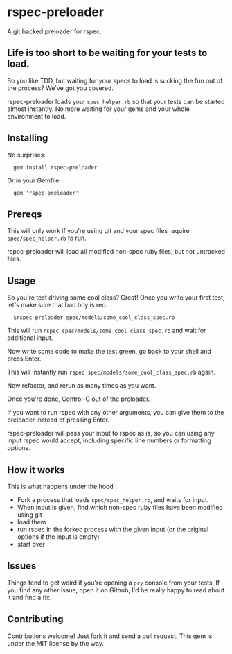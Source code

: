 rspec-preloader
===============
A git backed preloader for rspec.

Life is too short to be waiting for your tests to load.
---

So you like TDD, but waiting for your specs to load is sucking the fun out of the process? We've got you covered.

rspec-preloader loads your `spec_helper.rb` so that your tests can be started almost instantly. No more waiting for your gems and your whole environment to load.

Installing
---
No surprises:
```
  gem install rspec-preloader
```

Or in your Gemfile
```
  gem 'rspec-preloader'
```


Prereqs
---
This will only work if you're using git and your spec files require `spec/spec_helper.rb` to run.

rspec-preloader will load all modified non-spec ruby files, but not untracked files.

Usage
---

So you're test driving some cool class? Great! Once you write your first test, let's make sure that bad boy is red.
```
  $rspec-preloader spec/models/some_cool_class_spec.rb
```
This will run `rspec spec/models/some_cool_class_spec.rb` and wait for additional input.

Now write some code to make the test green, go back to your shell and press Enter.

This will instantly run `rspec spec/models/some_cool_class_spec.rb` again.

Now refactor, and rerun as many times as you want.

Once you're done, Control-C out of the preloader.

If you want to run rspec with any other arguments, you can give them to the preloader instead of pressing Enter.

rspec-preloader will pass your input to rspec as is, so you can using any input rspec would accept, including specific line numbers or formatting options.

How it works
---
This is what happens under the hood :
- Fork a process that loads `spec/spec_helper.rb`, and waits for input.
- When input is given, find which non-spec ruby files have been modified using git
- load them
- run rspec in the forked process with the given input (or the original options if the input is empty)
- start over

Issues
---
Things tend to get weird if you're opening a `pry` console from your tests.
If you find any other issue, open it on Github, I'd be really happy to read about it and find a fix.

Contributing
---
Contributions welcome! Just fork it and send a pull request. This gem is under the MIT license by the way.

